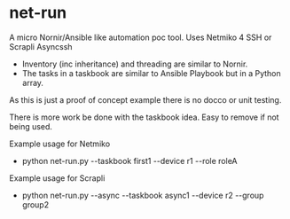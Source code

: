 # net-run

A micro Nornir/Ansible like automation poc tool.  Uses Netmiko 4 SSH or Scrapli Asyncssh

- Inventory (inc inheritance) and threading are similar to Nornir.
- The tasks in a taskbook are similar to Ansible Playbook but in a Python array.

As this is just a proof of concept example there is no docco or unit testing.  

There is more work be done with the taskbook idea.  Easy to remove if not being used.

Example usage for Netmiko
- python net-run.py --taskbook first1 --device r1 --role roleA

Example usage for Scrapli
- python net-run.py --async --taskbook async1 --device r2 --group group2
